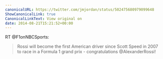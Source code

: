 ```yaml
---
canonicalURL: https://twitter.com/jmjordan/status/502475680979099648
ShowCanonicalLink: true
CanonicalLinkText: View original on
date: 2014-08-21T15:21:52+00:00
---
```

RT @F1onNBCSports:
> Rossi will become the first American driver since Scott Speed in 2007 to race in a Formula 1 grand prix - congratulations @AlexanderRossi!